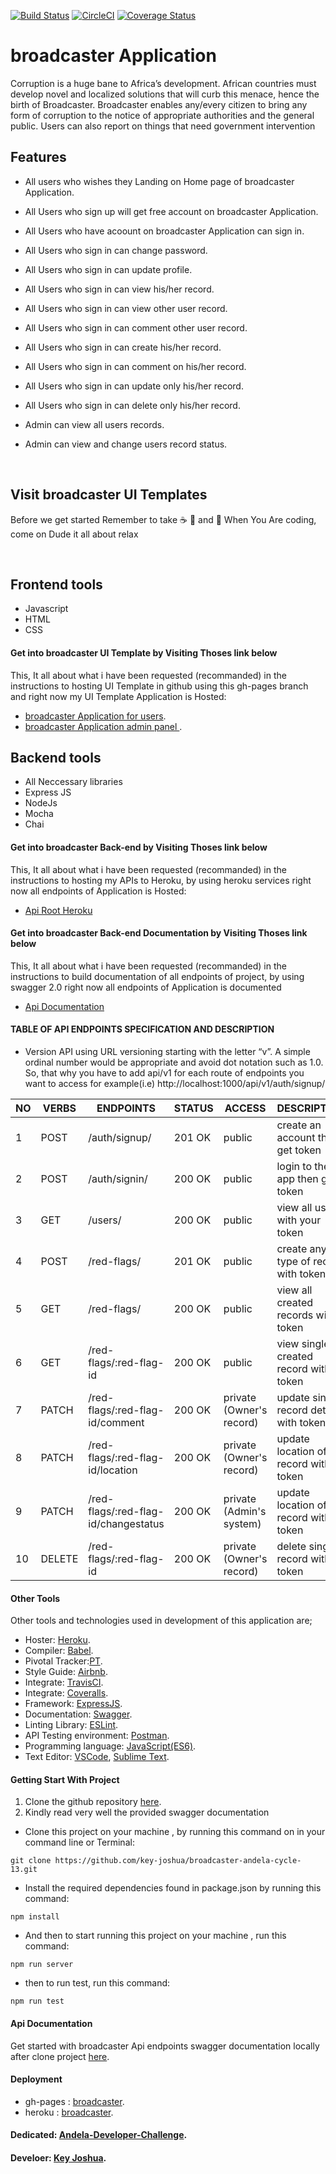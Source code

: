 [![Build Status](https://travis-ci.org/key-joshua/broadcaster-andela-cycle-13.svg?branch=develop)](https://travis-ci.org/key-joshua/broadcaster-andela-cycle-13)
[![CircleCI](https://circleci.com/gh/key-joshua/broadcaster-andela-cycle-13.svg?style=svg)](https://circleci.com/gh/key-joshua/broadcaster-andela-cycle-13)
[![Coverage Status](https://coveralls.io/repos/github/key-joshua/broadcaster-andela-cycle-13/badge.svg?branch=develop)](https://coveralls.io/github/key-joshua/broadcaster-andela-cycle-13?branch=develop)

# broadcaster Application

Corruption is a huge bane to Africa’s development. African countries must develop novel and localized solutions that will curb this menace, hence the birth of Broadcaster. Broadcaster enables any/every citizen to bring any form of corruption to the notice of appropriate authorities and the general public. Users can also report on things that need government intervention
<br>

## Features

- All users who wishes they Landing on Home page of broadcaster Application.
- All Users who sign up will get free account on broadcaster Application.
- All Users who have acoount on broadcaster Application can sign in.
- All Users who sign in can change password.
- All Users who sign in can update profile.


- All Users who sign in can view his/her record.
- All Users who sign in can view other user record.
- All Users who sign in can comment other user record.

- All Users who sign in can create his/her record.
- All Users who sign in can comment on his/her record.
- All Users who sign in can update only his/her record.
- All Users who sign in can delete only his/her record.

- Admin can view all users records.
- Admin can view and change users record status.
 <br>

## Visit broadcaster UI Templates

Before we get started Remember to take  :coffee:   :pizza:  and :dancer:   When You Are coding, come on Dude it all about relax

 <br>

## Frontend tools

 - Javascript
 - HTML
 - CSS 

#### Get into broadcaster UI Template by Visiting Thoses link below

This, It all about what i have been requested (recommanded) in the instructions to hosting UI Template in github using this gh-pages branch and right now my UI Template Application is Hosted: 

- [broadcaster Application for users](https://key-joshua.github.io/broadcaster-andela-cycle-13/).
- [broadcaster Application admin panel ](https://key-joshua.github.io/broadcaster-andela-cycle-13/UI/html/admin_signin/).

## Backend tools

 - All Neccessary libraries
 - Express JS
 - NodeJs
 - Mocha
 - Chai

#### Get into broadcaster Back-end by Visiting Thoses link below

This, It all about what i have been requested (recommanded) in the instructions to hosting my APIs to Heroku, by using heroku services right now all endpoints of Application is Hosted: 

- [Api Root Heroku](https://broadcaster-andela-cycle-13.herokuapp.com)


#### Get into broadcaster Back-end Documentation by Visiting Thoses link below

This, It all about what i have been requested (recommanded) in the instructions to build documentation of all endpoints of project, by using swagger 2.0 right now all endpoints of Application is documented

- [Api Documentation](https://broadcaster-andela-cycle-13.herokuapp.com/api/v1/documentation/)

#### TABLE OF API ENDPOINTS SPECIFICATION AND DESCRIPTION

- Version API using URL versioning starting with the letter “v”. A simple ordinal
  number would be appropriate and avoid dot notation such as 1.0. So, that why you have to add api/v1 
  for each route of endpoints you want to access for example(i.e) http://localhost:1000/api/v1/auth/signup/  


| NO | VERBS  | ENDPOINTS                            | STATUS   | ACCESS                   | DESCRIPTION                             |
|----|--------|--------------------------------------|----------|--------------------------|-----------------------------------------|
| 1  | POST   | /auth/signup/                        |  201 OK  | public                   | create an account then get token        |
| 2  | POST   | /auth/signin/                        |  200 OK  | public                   | login to the app then get token         |
| 3  | GET    | /users/                              |  200 OK  | public                   | view all users with your token          |
| 4  | POST   | /red-flags/                          |  201 OK  | public                   | create any type of record with token    |
| 5  | GET    | /red-flags/                          |  200 OK  | public                   | view all created records with token     |
| 6  | GET    | /red-flags/:red-flag-id              |  200 OK  | public                   | view single created record with token   |
| 7  | PATCH  | /red-flags/:red-flag-id/comment      |  200 OK  | private (Owner's record) | update single record details with token |
| 8  | PATCH  | /red-flags/:red-flag-id/location     |  200 OK  | private (Owner's record) | update location of record with token    |
| 9  |PATCH   | /red-flags/:red-flag-id/changestatus |  200 OK  | private (Admin's system) | update location of record with token    |
| 10 |DELETE  | /red-flags/:red-flag-id              |  200 OK  | private (Owner's record) | delete single record with token         |


#### Other Tools

Other tools and technologies used in development of this application are;
- Hoster: [Heroku]().
- Compiler: [Babel](https://babeljs.io/).
- Pivotal Tracker:[PT](https://www.pivotaltracker.com/n/projects/2379610).
- Style Guide: [Airbnb](https://airbnb.io/projects/javascript/).
- Integrate: [TravisCI](https://travis-ci.org/key-joshua/broadcaster-andela-cycle-13).
- Integrate: [Coveralls](https://coveralls.io/github/key-joshua/broadcaster-andela-cycle-13).
- Framework: [ExpressJS](http://expressjs.com/).
- Documentation: [Swagger](https://swagger.io/).
- Linting Library: [ESLint](https://eslint.org/).
- API Testing environment: [Postman](https://www.getpostman.com).
- Programming language: [JavaScript(ES6)](https://developer.mozilla.org/en-US/docs/Web/JavaScript/).
- Text Editor: [VSCode](https://code.visualstudio.com), [Sublime Text](https://www.sublimetext.com/).

#### Getting Start With Project

1. Clone the github repository [here](https://github.com/key-joshua/broadcaster-andela-cycle-13.git). 
2. Kindly read very well the provided swagger documentation

- Clone this project on your machine , by running this command on in your command line or Terminal:
 ```
git clone https://github.com/key-joshua/broadcaster-andela-cycle-13.git
 ```
 - Install the required dependencies found in package.json by running this command:
 ```
npm install
 ```
 - And then to start running  this project on your machine , run this command:
 ```
npm run server
 ```
 - then to run test, run this command:
 ```
npm run test
```

#### Api Documentation

Get started with broadcaster Api endpoints swagger documentation locally after clone project [here](http://localhost:1000/api/v1/documentation).

#### Deployment

- gh-pages : [broadcaster](https://key-joshua.github.io/broadcaster-andela-cycle-13/).
- heroku : [broadcaster](https://broadcaster-andela-cycle-13.herokuapp.com).
#### Dedicated: [Andela-Developer-Challenge](https://andela.com/).

#### Develoer: [Key Joshua](https://www.instagram.com/key_joshua/).